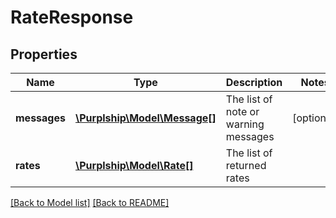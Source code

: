 # RateResponse

## Properties

Name | Type | Description | Notes
------------ | ------------- | ------------- | -------------
**messages** | [**\Purplship\Model\Message[]**](Message.md) | The list of note or warning messages | [optional] 
**rates** | [**\Purplship\Model\Rate[]**](Rate.md) | The list of returned rates | 

[[Back to Model list]](../README.md#documentation-for-models) [[Back to README]](../README.md)

